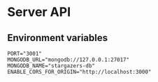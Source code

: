 # Server API

## Environment variables

```text
PORT="3001"
MONGODB_URL="mongodb://127.0.0.1:27017"
MONGODB_NAME="stargazers-db"
ENABLE_CORS_FOR_ORIGIN="http://localhost:3000"
```
